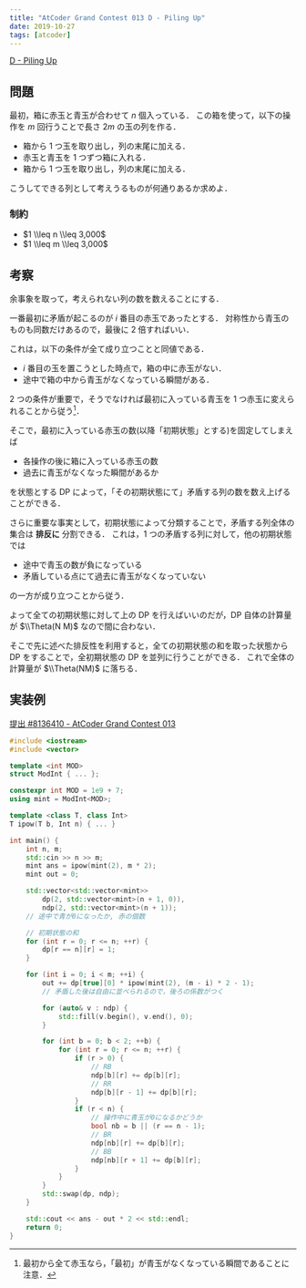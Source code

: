 ```yaml
---
title: "AtCoder Grand Contest 013 D - Piling Up"
date: 2019-10-27
tags: [atcoder]
---
```


[D - Piling Up](https://atcoder.jp/contests/agc013/tasks/agc013_d)

## 問題

最初，箱に赤玉と青玉が合わせて $n$ 個入っている．
この箱を使って，以下の操作を $m$ 回行うことで長さ $2m$ の玉の列を作る．

- 箱から 1 つ玉を取り出し，列の末尾に加える．
- 赤玉と青玉を 1 つずつ箱に入れる．
- 箱から 1 つ玉を取り出し，列の末尾に加える．

こうしてできる列として考えうるものが何通りあるか求めよ．

### 制約

- $1 \\leq n \\leq 3,000$
- $1 \\leq m \\leq 3,000$

## 考察

余事象を取って，考えられない列の数を数えることにする．

一番最初に矛盾が起こるのが $i$ 番目の赤玉であったとする．
対称性から青玉のものも同数だけあるので，最後に 2 倍すればいい．

これは，以下の条件が全て成り立つことと同値である．

- $i$ 番目の玉を置こうとした時点で，箱の中に赤玉がない．
- 途中で箱の中から青玉がなくなっている瞬間がある．

2 つの条件が重要で，そうでなければ最初に入っている青玉を 1 つ赤玉に変えられることから従う[^1]．

[^1]: 最初から全て赤玉なら，「最初」が青玉がなくなっている瞬間であることに注意．

そこで，最初に入っている赤玉の数(以降「初期状態」とする)を固定してしまえば

- 各操作の後に箱に入っている赤玉の数
- 過去に青玉がなくなった瞬間があるか

を状態とする DP によって，「その初期状態にて」矛盾する列の数を数え上げることができる．

さらに重要な事実として，初期状態によって分類することで，矛盾する列全体の集合は **排反に** 分割できる．
これは，1 つの矛盾する列に対して，他の初期状態では

- 途中で青玉の数が負になっている
- 矛盾している点にて過去に青玉がなくなっていない

の一方が成り立つことから従う．

よって全ての初期状態に対して上の DP を行えばいいのだが，DP 自体の計算量が $\\Theta(N M)$ なので間に合わない．

そこで先に述べた排反性を利用すると，全ての初期状態の和を取った状態から DP をすることで，全初期状態の DP を並列に行うことができる．
これで全体の計算量が $\\Theta(NM)$ に落ちる．

## 実装例

[提出 #8136410 - AtCoder Grand Contest 013](https://atcoder.jp/contests/agc013/submissions/8136410)

```cpp
#include <iostream>
#include <vector>

template <int MOD>
struct ModInt { ... };

constexpr int MOD = 1e9 + 7;
using mint = ModInt<MOD>;

template <class T, class Int>
T ipow(T b, Int n) { ... }

int main() {
    int n, m;
    std::cin >> n >> m;
    mint ans = ipow(mint(2), m * 2);
    mint out = 0;

    std::vector<std::vector<mint>>
        dp(2, std::vector<mint>(n + 1, 0)),
        ndp(2, std::vector<mint>(n + 1));
    // 途中で青が0になったか, 赤の個数

    // 初期状態の和
    for (int r = 0; r <= n; ++r) {
        dp[r == n][r] = 1;
    }

    for (int i = 0; i < m; ++i) {
        out += dp[true][0] * ipow(mint(2), (m - i) * 2 - 1);
        // 矛盾した後は自由に並べられるので，後ろの係数がつく

        for (auto& v : ndp) {
            std::fill(v.begin(), v.end(), 0);
        }

        for (int b = 0; b < 2; ++b) {
            for (int r = 0; r <= n; ++r) {
                if (r > 0) {
                    // RB
                    ndp[b][r] += dp[b][r];
                    // RR
                    ndp[b][r - 1] += dp[b][r];
                }
                if (r < n) {
                    // 操作中に青玉が0になるかどうか
                    bool nb = b || (r == n - 1);
                    // BR
                    ndp[nb][r] += dp[b][r];
                    // BB
                    ndp[nb][r + 1] += dp[b][r];
                }
            }
        }
        std::swap(dp, ndp);
    }

    std::cout << ans - out * 2 << std::endl;
    return 0;
}
```

